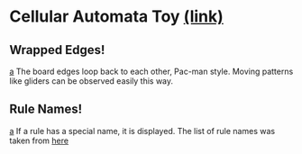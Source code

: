 # Cellular Automata Toy [(link)](http://samchristopherlee.com/cellular-automata-toy/)
## Wrapped Edges!
[a](https://raw.githubusercontent.com/samclee/cellular-automata-toy/master/readme/wrapped-edges.gif)
The board edges loop back to each other, Pac-man style. Moving patterns like gliders can be observed easily this way.
## Rule Names!
[a](https://raw.githubusercontent.com/samclee/cellular-automata-toy/master/readme/name-example.gif)
If a rule has a special name, it is displayed. The list of rule names was taken from [here](http://www.conwaylife.com/wiki/List_of_Life-like_cellular_automata)
